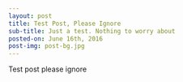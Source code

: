 ```yaml
---
layout: post
title: Test Post, Please Ignore
sub-title: Just a test. Nothing to worry about
posted-on: June 16th, 2016
post-img: post-bg.jpg
---
```


Test post please ignore